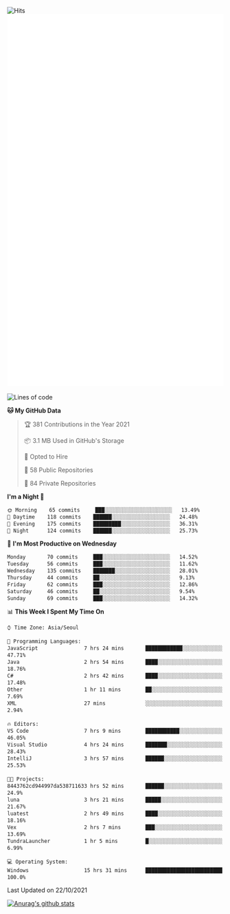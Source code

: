 ![Hits](https://hits.seeyoufarm.com/api/count/incr/badge.svg?url=https%3A%2F%2Fgithub.com%2Fkokose1234&count_bg=%2379C83D&title_bg=%23555555&icon=apple.svg&icon_color=%23E7E7E7&title=hits&edge_flat=false)
<br/>
![Metrics](https://github.com/kokose1234/kokose1234/blob/main/github-metrics.svg)

<!--START_SECTION:waka-->
![Lines of code](https://img.shields.io/badge/From%20Hello%20World%20I%27ve%20Written-11.7%20million%20lines%20of%20code-blue)

**🐱 My GitHub Data** 

> 🏆 381 Contributions in the Year 2021
 > 
> 📦 3.1 MB Used in GitHub's Storage 
 > 
> 💼 Opted to Hire
 > 
> 📜 58 Public Repositories 
 > 
> 🔑 84 Private Repositories  
 > 
**I'm a Night 🦉** 

```text
🌞 Morning    65 commits     ███░░░░░░░░░░░░░░░░░░░░░░   13.49% 
🌆 Daytime    118 commits    ██████░░░░░░░░░░░░░░░░░░░   24.48% 
🌃 Evening    175 commits    █████████░░░░░░░░░░░░░░░░   36.31% 
🌙 Night      124 commits    ██████░░░░░░░░░░░░░░░░░░░   25.73%

```
📅 **I'm Most Productive on Wednesday** 

```text
Monday       70 commits     ███░░░░░░░░░░░░░░░░░░░░░░   14.52% 
Tuesday      56 commits     ███░░░░░░░░░░░░░░░░░░░░░░   11.62% 
Wednesday    135 commits    ███████░░░░░░░░░░░░░░░░░░   28.01% 
Thursday     44 commits     ██░░░░░░░░░░░░░░░░░░░░░░░   9.13% 
Friday       62 commits     ███░░░░░░░░░░░░░░░░░░░░░░   12.86% 
Saturday     46 commits     ██░░░░░░░░░░░░░░░░░░░░░░░   9.54% 
Sunday       69 commits     ███░░░░░░░░░░░░░░░░░░░░░░   14.32%

```


📊 **This Week I Spent My Time On** 

```text
⌚︎ Time Zone: Asia/Seoul

💬 Programming Languages: 
JavaScript               7 hrs 24 mins       ████████████░░░░░░░░░░░░░   47.71% 
Java                     2 hrs 54 mins       ████░░░░░░░░░░░░░░░░░░░░░   18.76% 
C#                       2 hrs 42 mins       ████░░░░░░░░░░░░░░░░░░░░░   17.48% 
Other                    1 hr 11 mins        ██░░░░░░░░░░░░░░░░░░░░░░░   7.69% 
XML                      27 mins             ░░░░░░░░░░░░░░░░░░░░░░░░░   2.94%

🔥 Editors: 
VS Code                  7 hrs 9 mins        ███████████░░░░░░░░░░░░░░   46.05% 
Visual Studio            4 hrs 24 mins       ███████░░░░░░░░░░░░░░░░░░   28.43% 
IntelliJ                 3 hrs 57 mins       ██████░░░░░░░░░░░░░░░░░░░   25.53%

🐱‍💻 Projects: 
8443762cd944997da538711633 hrs 52 mins       ██████░░░░░░░░░░░░░░░░░░░   24.9% 
luna                     3 hrs 21 mins       █████░░░░░░░░░░░░░░░░░░░░   21.67% 
luatest                  2 hrs 49 mins       ████░░░░░░░░░░░░░░░░░░░░░   18.16% 
Vex                      2 hrs 7 mins        ███░░░░░░░░░░░░░░░░░░░░░░   13.69% 
TundraLauncher           1 hr 5 mins         █░░░░░░░░░░░░░░░░░░░░░░░░   6.99%

💻 Operating System: 
Windows                  15 hrs 31 mins      █████████████████████████   100.0%

```


 Last Updated on 22/10/2021
<!--END_SECTION:waka-->

[![Anurag's github stats](https://github-readme-stats.vercel.app/api?username=kokose1234&theme=dracula)](https://github.com/anuraghazra/github-readme-stats)



	
